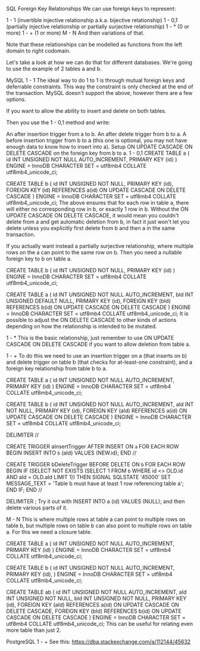 SQL Foreign Key Relationships
We can use foreign keys to represent:

1 - 1 (invertible injective relationship a.k.a. bijective relationship)
1 - 0,1 (partially injective relationship or partially surjective relationship)
1 - * (0 or more)
1 - + (1 or more)
M - N
And then variations of that.

Note that these relationships can be modelled as functions from the left domain to right codomain.

Let's take a look at how we can do that for different databases. We're going to use the example of 2 tables a and b.

MySQL
1 - 1
The ideal way to do 1 to 1 is through mutual foreign keys and deferrable constraints. This way the constraint is only checked at the end of the transaction. MySQL doesn't support the above, however there are a few options.

If you want to allow the ability to insert and delete on both tables.

Then you use the 1 - 0,1 method and write:

An after insertion trigger from a to b.
An after delete trigger from b to a.
A before insertion trigger from b to a (this one is optional, you may not have enough data to know how to insert into a).
Setup ON UPDATE CASCADE ON DELETE CASCADE on the foreign key from b to a.
1 - 0,1
CREATE TABLE a (
    id INT UNSIGNED NOT NULL AUTO_INCREMENT,
    PRIMARY KEY (id)
) ENGINE = InnoDB CHARACTER SET = utf8mb4 COLLATE utf8mb4_unicode_ci;

CREATE TABLE b (
    id INT UNSIGNED NOT NULL,
    PRIMARY KEY (id),
    FOREIGN KEY (id) REFERENCES a(id) ON UPDATE CASCADE ON DELETE CASCADE
) ENGINE = InnoDB CHARACTER SET = utf8mb4 COLLATE utf8mb4_unicode_ci;
The above ensures that for each row in table a, there will either no corresponding row in b, or exactly 1 row in b. Without the ON UPDATE CASCADE ON DELETE CASCADE, it would mean you couldn't delete from a and get automatic deletion from b, in fact it just won't let you delete unless you explicitly first delete from b and then a in the same transaction.

If you actually want instead a partially surjective relationship, where multiple rows on the a can point to the same row on b. Then you need a nullable foreign key to b on table a.

CREATE TABLE b (
    id INT UNSIGNED NOT NULL,
    PRIMARY KEY (id)
) ENGINE = InnoDB CHARACTER SET = utf8mb4 COLLATE utf8mb4_unicode_ci;

CREATE TABLE a (
    id INT UNSIGNED NOT NULL AUTO_INCREMENT,
    bId INT UNSIGNED DEFAULT NULL,
    PRIMARY KEY (id),
    FOREIGN KEY (bId) REFERENCES b(id) ON UPDATE CASCADE ON DELETE CASCADE
) ENGINE = InnoDB CHARACTER SET = utf8mb4 COLLATE utf8mb4_unicode_ci;
It is possible to adjust the ON DELETE CASCADE to other kinds of actions depending on how the relationship is intended to be mutated.

1 - *
This is the basic relationship, just remember to use ON UPDATE CASCADE ON DELETE CASCADE if you want to allow deletion from table a.

1 - +
To do this we need to use an insertion trigger on a (that inserts on b) and delete trigger on table b (that checks for at-least-one constraint), and a foreign key relationship from table b to a.

CREATE TABLE a (
    id INT UNSIGNED NOT NULL AUTO_INCREMENT,
    PRIMARY KEY (id)
) ENGINE = InnoDB CHARACTER SET = utf8mb4 COLLATE utf8mb4_unicode_ci;

CREATE TABLE b (
    id INT UNSIGNED NOT NULL AUTO_INCREMENT,
    aId INT NOT NULL,
    PRIMARY KEY (id),
    FOREIGN KEY (aId) REFERENCES a(id) ON UPDATE CASCADE ON DELETE CASCADE
) ENGINE = InnoDB CHARACTER SET = utf8mb4 COLLATE utf8mb4_unicode_ci;

DELIMITER //

CREATE TRIGGER aInsertTrigger AFTER INSERT ON `a` FOR EACH ROW BEGIN
    INSERT INTO `b` (aId) VALUES (NEW.id);
END //

CREATE TRIGGER bDeleteTrigger BEFORE DELETE ON `b` FOR EACH ROW BEGIN
    IF (SELECT NOT EXISTS (SELECT 1 FROM `b` WHERE id <> OLD.id AND aId = OLD.aId LIMIT 1)) THEN
        SIGNAL SQLSTATE '45000' SET MESSAGE_TEXT = 'Table b must have at least 1 row referencing table a';
    END IF;
END //

DELIMITER ;
Try it out with INSERT INTO a (id) VALUES (NULL); and then delete various parts of it.

M - N
This is where multiple rows at table a can point to multiple rows on table b, but multiple rows on table b can also point to multiple rows on table a. For this we need a closure table.

CREATE TABLE a (
    id INT UNSIGNED NOT NULL AUTO_INCREMENT,
    PRIMARY KEY (id)
) ENGINE = InnoDB CHARACTER SET = utf8mb4 COLLATE utf8mb4_unicode_ci;

CREATE TABLE b (
    id INT UNSIGNED NOT NULL AUTO_INCREMENT,
    PRIMARY KEY (id),
) ENGINE = InnoDB CHARACTER SET = utf8mb4 COLLATE utf8mb4_unicode_ci;

CREATE TABLE ab (
    id INT UNSIGNED NOT NULL AUTO_INCREMENT,
    aId INT UNSIGNED NOT NULL,
    bId INT UNSIGNED NOT NULL,
    PRIMARY KEY (id),
    FOREIGN KEY (aId) REFERENCES a(id) ON UPDATE CASCADE ON DELETE CASCADE,
    FOREIGN KEY (bId) REFERENCES b(id) ON UPDATE CASCADE ON DELETE CASCADE
) ENGINE = InnoDB CHARACTER SET = utf8mb4 COLLATE utf8mb4_unicode_ci;
This can be useful for relating even more table than just 2.

PostgreSQL
1 - +
See this: https://dba.stackexchange.com/a/112144/45632

